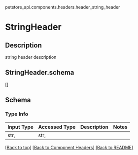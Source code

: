 petstore_api.components.headers.header_string_header
# StringHeader

## Description
string header description
## <a id="header_string_headerorg.openapijsonschematools.codegen.model.CodegenKey@bc66dca7schema" >StringHeader.schema</a>
[]

## Schema

### Type Info
Input Type | Accessed Type | Description | Notes
------------ | ------------- | ------------- | -------------
str,  | str,  |  |

[[Back to top]](#top) [[Back to Component Headers]](../../../README.md#Component-Headers) [[Back to README]](../../../README.md)

